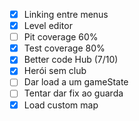 - [X] Linking entre menus
- [X] Level editor
- [ ] Pit coverage 60%
- [X] Test coverage 80%
- [X] Better code Hub (7/10)
- [X] Herói sem club
- [ ] Dar load a um gameState
- [ ] Tentar dar fix ao guarda
- [X] Load custom map
